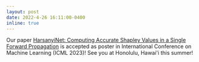 ```yaml
---
layout: post
date: 2022-4-26 16:11:00-0400
inline: true
---
```


Our paper [HarsanyiNet: Computing Accurate Shapley Values in a Single Forward Propagation](https://arxiv.org/abs/2304.01811) is accepted as poster in International Conference on Machine Learning (ICML 2023)! See you at Honolulu, Hawai'i this summer!
